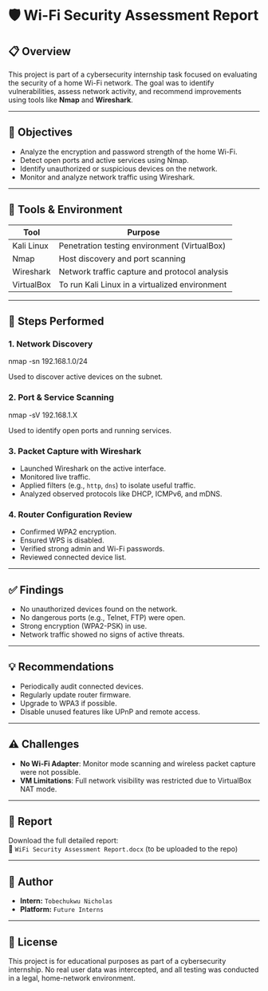 # 🛡️ Wi-Fi Security Assessment Report

## 📋 Overview

This project is part of a cybersecurity internship task focused on evaluating the security of a home Wi-Fi network. The goal was to identify vulnerabilities, assess network activity, and recommend improvements using tools like **Nmap** and **Wireshark**.

---

## 🎯 Objectives

- Analyze the encryption and password strength of the home Wi-Fi.
- Detect open ports and active services using Nmap.
- Identify unauthorized or suspicious devices on the network.
- Monitor and analyze network traffic using Wireshark.

---

## 🧰 Tools & Environment

| Tool        | Purpose                                   |
|-------------|--------------------------------------------|
| Kali Linux  | Penetration testing environment (VirtualBox) |
| Nmap        | Host discovery and port scanning           |
| Wireshark   | Network traffic capture and protocol analysis |
| VirtualBox  | To run Kali Linux in a virtualized environment |

---

## 🚀 Steps Performed

### 1. Network Discovery

nmap -sn 192.168.1.0/24


Used to discover active devices on the subnet.

### 2. Port & Service Scanning


nmap -sV 192.168.1.X


Used to identify open ports and running services.

### 3. Packet Capture with Wireshark

- Launched Wireshark on the active interface.
- Monitored live traffic.
- Applied filters (e.g., `http`, `dns`) to isolate useful traffic.
- Analyzed observed protocols like DHCP, ICMPv6, and mDNS.

### 4. Router Configuration Review

- Confirmed WPA2 encryption.
- Ensured WPS is disabled.
- Verified strong admin and Wi-Fi passwords.
- Reviewed connected device list.

---

## ✅ Findings

- No unauthorized devices found on the network.
- No dangerous ports (e.g., Telnet, FTP) were open.
- Strong encryption (WPA2-PSK) in use.
- Network traffic showed no signs of active threats.

---

## 💡 Recommendations

- Periodically audit connected devices.
- Regularly update router firmware.
- Upgrade to WPA3 if possible.
- Disable unused features like UPnP and remote access.

---

## ⚠️ Challenges

- **No Wi-Fi Adapter**: Monitor mode scanning and wireless packet capture were not possible.
- **VM Limitations**: Full network visibility was restricted due to VirtualBox NAT mode.

---

## 📁 Report

Download the full detailed report:  
📄 `WiFi Security Assessment Report.docx` (to be uploaded to the repo)

---

## 📌 Author

- **Intern:** `Tobechukwu Nicholas`
- **Platform:** `Future Interns`

---

## 📜 License

This project is for educational purposes as part of a cybersecurity internship. No real user data was intercepted, and all testing was conducted in a legal, home-network environment.
```
